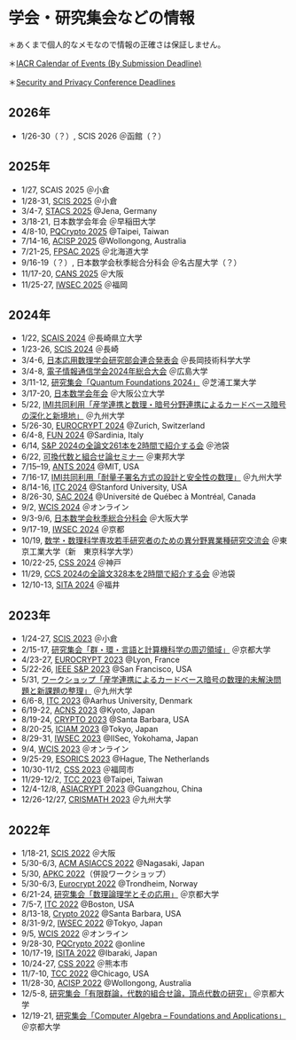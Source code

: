 # 学会・研究集会などの情報

＊あくまで個人的なメモなので情報の正確さは保証しません。

＊[IACR Calendar of Events (By Submission Deadline)](https://www.iacr.org/events/?order=submission)

＊[Security and Privacy Conference Deadlines](https://sec-deadlines.github.io/)

## 2026年
- 1/26-30（？）, SCIS 2026 ＠函館（？）

## 2025年
- 1/27, SCAIS 2025 ＠小倉
- 1/28-31, [SCIS 2025](https://www.iwsec.org/scis/2025/) ＠小倉
- 3/4-7, [STACS 2025](https://stacs2025.de/) @Jena, Germany
- 3/18-21, 日本数学会年会 ＠早稲田大学
- 4/8-10, [PQCrypto 2025](https://pqcrypto2025.iis.sinica.edu.tw/) @Taipei, Taiwan
- 7/14-16, [ACISP 2025](https://uow-ic2.github.io/acisp2025/index.html) @Wollongong, Australia
- 7/21-25, [FPSAC 2025](https://www.math.sci.hokudai.ac.jp/sympo/fpsac2025/) ＠北海道大学
- 9/16-19（？）, 日本数学会秋季総合分科会 ＠名古屋大学（？）
- 11/17-20, [CANS 2025](https://cy2sec.comm.eng.osaka-u.ac.jp/miyaji-lab/event/cans2025/index.html) ＠大阪
- 11/25-27, [IWSEC 2025](https://www.iwsec.org/2025/) ＠福岡

## 2024年
- 1/22, [SCAIS 2024](https://scais-jp.github.io/2024/) ＠長崎県立大学
- 1/23-26, [SCIS 2024](https://www.iwsec.org/scis/2024/index.html) ＠長崎
- 3/4-6, [日本応用数理学会研究部会連合発表会](https://jsiam.org/union2024) ＠長岡技術科学大学
- 3/4-8, [電子情報通信学会2024年総合大会](https://www.ieice.org/jpn_r/activities/taikai/general/2024/index.html) ＠広島大学
- 3/11-12, [研究集会「Quantum Foundations 2024」](https://qsys.se.shibaura-it.ac.jp/kimura/QFound/index.html) ＠芝浦工業大学
- 3/17-20, [日本数学会年会](https://www.mathsoc.jp/activity/meeting/omu24mar/index.html) ＠大阪公立大学
- 5/22, [IMI共同利用「産学連携と数理・暗号分野連携によるカードベース暗号の深化と新境地」](https://joint.imi.kyushu-u.ac.jp/post-15010/) ＠九州大学
- 5/26-30, [EUROCRYPT 2024](https://eurocrypt.iacr.org/2024/) @Zurich, Switzerland
- 6/4-8, [FUN 2024](https://sites.google.com/unipi.it/fun2024/home) @Sardinia, Italy
- 6/14, [S&amp;P 2024の全論文261本を2時間で紹介する会](https://byerlis.jp/seminar/bss04/) ＠池袋
- 6/22, [可換代数と組合せ論セミナー](https://www.lab2.toho-u.ac.jp/sci/is/tsuchiya/CACoSeminar_home.html) ＠東邦大学
- 7/15–19, [ANTS 2024](https://antsmath.org/ANTSXVI/index.html) @MIT, USA
- 7/16-17, [IMI共同利用「耐量子署名方式の設計と安全性の数理」](https://joint.imi.kyushu-u.ac.jp/post-14955/) ＠九州大学
- 8/14-16, [ITC 2024](https://itcrypto.github.io/2024/index.html) @Stanford University, USA
- 8/26-30, [SAC 2024](https://sacworkshop.org/SAC24/index.html) @Université de Québec à Montréal, Canada
- 9/2, [WCIS 2024](https://www.ieice.org/~isec/wcis/wcis2024/) ＠オンライン
- 9/3-9/6, [日本数学会秋季総合分科会](https://www.mathsoc.jp/activity/meeting/osaka24sept/index.html) ＠大阪大学
- 9/17-19, [IWSEC 2024](https://www.iwsec.org/2024/index.html) ＠京都
- 10/19, [数学・数理科学専攻若手研究者のための異分野異業種研究交流会](https://jsiam.org/jsiam_archive/kr/career2024/) ＠東京工業大学（新　東京科学大学）
- 10/22-25, [CSS 2024](https://www.iwsec.org/css/2024/index.html) ＠神戸
- 11/29, [CCS 2024の全論文328本を2時間で紹介する会](https://byerlis.jp/seminar/bss06/) ＠池袋
- 12/10-13, [SITA 2024](https://www.ieice.org/ess/sita/SITA2024/index.html) ＠福井

## 2023年

- 1/24-27, <a href="https://www.iwsec.org/scis/2023/index.html" target="_blank"> SCIS 2023</a> ＠小倉
- 2/15-17, <a href="https://www.kurims.kyoto-u.ac.jp/kyoten/ja/workshop.html" target="_blank">研究集会「群・環・言語と計算機科学の周辺領域」</a> ＠京都大学
- 4/23-27, <a href="https://eurocrypt.iacr.org/2023/" target="_blank">EUROCRYPT 2023</a> @Lyon, France
- 5/22-26, <a href="https://www.ieee-security.org/TC/SP2023/index.html" target="_blank">IEEE S&amp;P 2023</a> @San Francisco, USA
- 5/31, [ワークショップ「産学連携によるカードベース暗号の数理的未解決問題と新課題の整理」](https://joint.imi.kyushu-u.ac.jp/post-9009/) ＠九州大学
- 6/6-8, <a href="https://itcrypto.github.io/2023/index.html" target="_blank">ITC 2023</a> @Aarhus University, Denmark
- 6/19-22, <a href="https://sulab-sever.u-aizu.ac.jp/ACNS2023/index.html" target="_blank">ACNS 2023</a> @Kyoto, Japan
- 8/19-24, <a href="https://crypto.iacr.org/2023/" target="_blank">CRYPTO 2023</a> @Santa Barbara, USA
- 8/20-25, <a href="https://iciam2023.org/" target="_blank">ICIAM 2023</a> @Tokyo, Japan
- 8/29-31, <a href="https://www.iwsec.org/2023/index.html" target="_blank">IWSEC 2023</a> @IISec, Yokohama, Japan
- 9/4, [WCIS 2023](https://www.ieice.org/~isec/wcis/wcis2023/) ＠オンライン
- 9/25-29, [ESORICS 2023](https://esorics2023.org/) @Hague, The Netherlands
- 10/30-11/2, [CSS 2023](https://www.iwsec.org/css/2023/) ＠福岡市
- 11/29-12/2, [TCC 2023](https://tcc.iacr.org/2023/) @Taipei, Taiwan
- 12/4-12/8, [ASIACRYPT 2023](https://asiacrypt.iacr.org/2023/) @Guangzhou, China
- 12/26-12/27, [CRISMATH 2023](https://imi.kyushu-u.ac.jp/~lmdac/event/crismath2023.html) ＠九州大学

## 2022年

- 1/18-21, <a href="https://www.iwsec.org/scis/2022/index.html" target="_blank">SCIS 2022</a> ＠大阪
- 5/30-6/3, <a href="https://asiaccs2022.conferenceservice.jp/" target="_blank">ACM ASIACCS 2022</a> @Nagasaki, Japan
- 5/30, <a href="https://sites.google.com/view/apkc2022" target="_blank">APKC 2022</a>（併設ワークショップ）
- 5/30-6/3, <a href="https://eurocrypt.iacr.org/2022/" target="_blank">Eurocrypt 2022</a> @Trondheim, Norway
- 6/21-24, <a href="https://www.kurims.kyoto-u.ac.jp/kyoten/ja/workshop.html" target="_blank">研究集会「数理論理学とその応用」</a> ＠京都大学
- 7/5-7, <a href="https://itcrypto.github.io/2022/" target="_blank">ITC 2022</a> @Boston, USA
- 8/13-18, <a href="https://crypto.iacr.org/2022/" target="_blank">Crypto 2022</a> @Santa Barbara, USA
- 8/31-9/2, <a href="https://www.iwsec.org/2022/index.html" target="_blank">IWSEC 2022</a> @Tokyo, Japan
- 9/5, <a href="https://www.ieice.org/~isec/wcis/wcis2022/">WCIS 2022</a> ＠オンライン
- 9/28-30, <a href="https://2022.pqcrypto.org/" target="_blank">PQCrypto 2022</a> @online
- 10/17-19, <a href="http://www.isita.ieice.org/2022/" target="_blank">ISITA 2022</a> @Ibaraki, Japan
- 10/24-27, <a href="https://www.iwsec.org/css/2022/index.html" target="_blank">CSS 2022</a> ＠熊本市
- 11/7-10, <a href="https://tcc.iacr.org/2022/" target="_blank">TCC 2022</a> @Chicago, USA
- 11/28-30, <a href="https://uow-ic2.github.io/acisp2022/" target="_blank">ACISP 2022</a> @Wollongong, Australia
- 12/5-8, <a href="https://www.kurims.kyoto-u.ac.jp/kyoten/ja/workshop.html" target="_blank">研究集会「有限群論，代数的組合せ論，頂点代数の研究」</a> ＠京都大学
- 12/19-21, <a href="https://www.kurims.kyoto-u.ac.jp/kyoten/ja/workshop.html" target="_blank">研究集会「Computer Algebra – Foundations and Applications」</a> ＠京都大学
